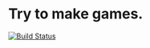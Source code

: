 # Try to make games.

[![Build Status](https://www.travis-ci.org/zephyrzoom/game-tutorial.svg?branch=master)](https://www.travis-ci.org/zephyrzoom/game-tutorial)
